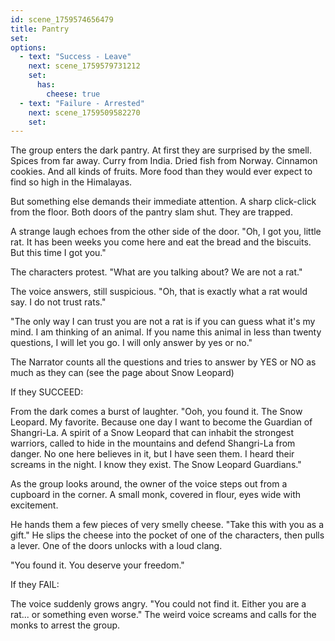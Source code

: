 ```yaml
---
id: scene_1759574656479
title: Pantry
set:
options:
  - text: "Success - Leave"
    next: scene_1759579731212
    set:
      has:
        cheese: true
  - text: "Failure - Arrested"
    next: scene_1759509582270
    set:
---
```


The group enters the dark pantry.
At first they are surprised by the smell.
Spices from far away. Curry from India. Dried fish from Norway. Cinnamon cookies. And all kinds of fruits. More food than they would ever expect to find so high in the Himalayas.

But something else demands their immediate attention.
A sharp click-click from the floor.
Both doors of the pantry slam shut.
They are trapped.

A strange laugh echoes from the other side of the door.
"Oh, I got you, little rat. It has been weeks you come here and eat the bread and the biscuits. But this time I got you."

The characters protest. "What are you talking about? We are not a rat."

The voice answers, still suspicious.
"Oh, that is exactly what a rat would say. I do not trust rats."

"The only way I can trust you are not a rat is if you can guess what it's my mind.
I am thinking of an animal.
If you name this animal in less than twenty questions, I will let you go.
I will only answer by yes or no."

The Narrator counts all the questions and tries to answer by YES or NO as much as they can (see the page about Snow Leopard)

If they SUCCEED:

From the dark comes a burst of laughter.
"Ooh, you found it. The Snow Leopard. My favorite. Because one day I want to become the Guardian of Shangri-La. A spirit of a Snow Leopard that can inhabit the strongest warriors, called to hide in the mountains and defend Shangri-La from danger. No one here believes in it, but I have seen them. I heard their screams in the night. I know they exist. The Snow Leopard Guardians."

As the group looks around, the owner of the voice steps out from a cupboard in the corner. A small monk, covered in flour, eyes wide with excitement.

He hands them a few pieces of very smelly cheese.
"Take this with you as a gift." He slips the cheese into the pocket of one of the characters, then pulls a lever. One of the doors unlocks with a loud clang.

"You found it. You deserve your freedom."

If they FAIL:

The voice suddenly grows angry.
"You could not find it. Either you are a rat... or something even worse."
The weird voice screams and calls for the monks to arrest the group.